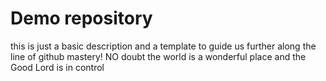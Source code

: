 # Demo repository

this is just a basic description and a template to guide us further along the line of github mastery!
NO doubt the world is a wonderful place and the Good Lord is in control
